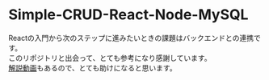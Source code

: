 # Simple-CRUD-React-Node-MySQL
Reactの入門から次のステップに進みたいときの課題はバックエンドとの連携です。  
このリポジトリと出会って、とても参考になり感謝しています。  
[解説動画](https://www.youtube.com/watch?v=re3OIOr9dJI)もあるので、とても助けになると思います。
